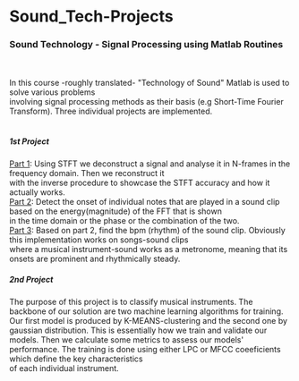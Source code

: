 # Sound_Tech-Projects
<h3> Sound Technology - Signal Processing using Matlab Routines</h3> <br>
<br>
In this course -roughly translated- "Technology of Sound" Matlab is used to solve various problems<br>
involving signal processing methods as their basis (e.g Short-Time Fourier Transform). Three individual projects are implemented. <br>
<br>
<h5>1st Project</h5>
<ins>Part 1</ins>: Using STFT we deconstruct a signal and analyse it in N-frames in the frequency domain. Then we reconstruct it <br>
with the inverse procedure to showcase the STFT accuracy and how it actually works. <br>
<ins>Part 2</ins>: Detect the onset of individual notes that are played in a sound clip based on the energy(magnitude) of the FFT that is shown <br>
in the time domain or the phase or the combination of the two. <br>
<ins>Part 3</ins>: Based on part 2, find the bpm (rhythm) of the sound clip. Obviously this implementation works on songs-sound clips <br>
where a musical instrument-sound works as a metronome, meaning that its onsets are prominent and rhythmically steady.
<br>
<h5>2nd Project</h5>
The purpose of this project is to classify musical instruments. The backbone of our solution are two machine learning algorithms for training.
Our first model is produced by K-MEANS-clustering and the second one by gaussian distribution. This is essentially how we train and validate our models. 
Then we calculate some metrics to assess our models' performance. The training is done using either LPC or MFCC coeeficients which define the key characteristics <br>
of each individual instrument. <br>
<br>

